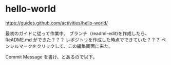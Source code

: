 # hello-world
https://guides.github.com/activities/hello-world/

最初のガイドに従って作業中。
ブランチ（readmi-edit)を作成したら、ReADME.md ができた？？？ レポジトリを作成した時点でできていた？？？
ペンシルマークをクリックして、この編集画面に来た。

Commit Message を書け、とあるので以下。

